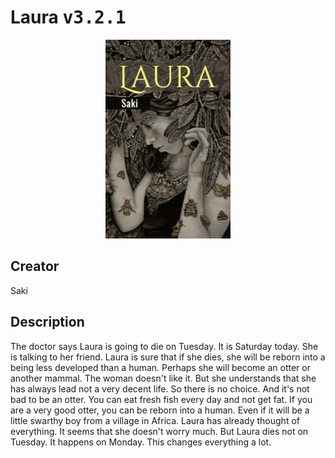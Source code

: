 
# Laura <kbd>v3.2.1</kbd>

<center>
  <img src="./cover-1024.jpg"/>
</center>

## Creator
Saki

## Description
The doctor says Laura is going to die on Tuesday. It is Saturday today. She is talking to her friend. Laura is sure that if she dies, she will be reborn into a being less developed than a human. Perhaps she will become an otter or another mammal. The woman doesn't like it. But she understands that she has always lead not a very decent life. So there is no choice. And it's not bad to be an otter. You can eat fresh fish every day and not get fat. If you are a very good otter, you can be reborn into a human. Even if it will be a little swarthy boy from a village in Africa. Laura has already thought of everything. It seems that she doesn't worry much. But Laura dies not on Tuesday. It happens on Monday. This changes everything a lot. 
